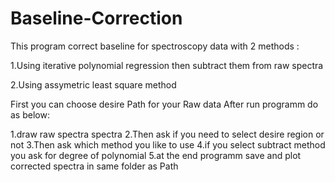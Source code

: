 # Baseline-Correction
This program correct baseline for spectroscopy data with 2 methods :

1.Using iterative polynomial regression then subtract them from raw spectra

2.Using assymetric least square method

First you can choose desire Path for your Raw data After run programm do as below:

1.draw raw spectra spectra
2.Then ask if you need to select desire region or not
3.Then ask which method you like to use
4.if you select subtract method you ask for degree of polynomial
5.at the end programm save and plot corrected spectra in same folder as Path
